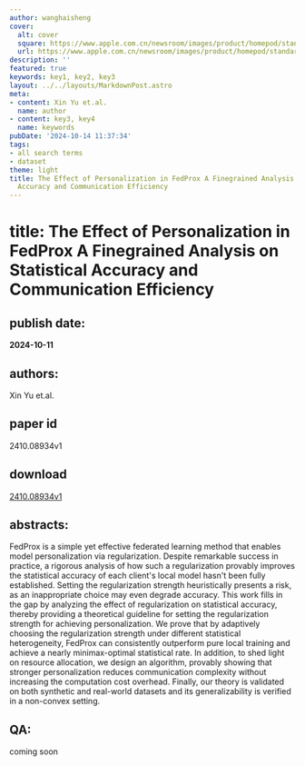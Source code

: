 ```yaml
---
author: wanghaisheng
cover:
  alt: cover
  square: https://www.apple.com.cn/newsroom/images/product/homepod/standard/Apple-HomePod-hero-230118_big.jpg.large_2x.jpg
  url: https://www.apple.com.cn/newsroom/images/product/homepod/standard/Apple-HomePod-hero-230118_big.jpg.large_2x.jpg
description: ''
featured: true
keywords: key1, key2, key3
layout: ../../layouts/MarkdownPost.astro
meta:
- content: Xin Yu et.al.
  name: author
- content: key3, key4
  name: keywords
pubDate: '2024-10-14 11:37:34'
tags:
- all search terms
- dataset
theme: light
title: The Effect of Personalization in FedProx A Finegrained Analysis on Statistical
  Accuracy and Communication Efficiency
---
```


# title: The Effect of Personalization in FedProx A Finegrained Analysis on Statistical Accuracy and Communication Efficiency 
## publish date: 
**2024-10-11** 
## authors: 
  Xin Yu et.al. 
## paper id
2410.08934v1
## download
[2410.08934v1](http://arxiv.org/abs/2410.08934v1)
## abstracts:
FedProx is a simple yet effective federated learning method that enables model personalization via regularization. Despite remarkable success in practice, a rigorous analysis of how such a regularization provably improves the statistical accuracy of each client's local model hasn't been fully established. Setting the regularization strength heuristically presents a risk, as an inappropriate choice may even degrade accuracy. This work fills in the gap by analyzing the effect of regularization on statistical accuracy, thereby providing a theoretical guideline for setting the regularization strength for achieving personalization. We prove that by adaptively choosing the regularization strength under different statistical heterogeneity, FedProx can consistently outperform pure local training and achieve a nearly minimax-optimal statistical rate. In addition, to shed light on resource allocation, we design an algorithm, provably showing that stronger personalization reduces communication complexity without increasing the computation cost overhead. Finally, our theory is validated on both synthetic and real-world datasets and its generalizability is verified in a non-convex setting.
## QA:
coming soon
